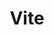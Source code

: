 ---
title: 'Vite'
description: 'The importance of Vite'
isDraft: true
pubDate: '12 Aug 2023'
heroImage: ''
---